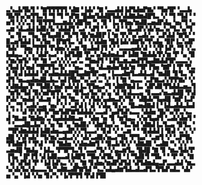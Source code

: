 ▃▚▃▙▜▙▜▝▝▇▜▜▜▜▜▝▟▇▝▐▟▞▝▇▝▃▃▟▟▐▟▜▟▅▛▇▞▝▜▅▜▛▝▃▃▙▜▙▜▚▞▅▜▜▃▜▝▜▝▜▝▚▛▇▝█▟▅▜▟▟█▜▟▞▟▟▇▟▆▟█▜▃▝▞▝▜▝▜▟▝▝▅▜▝▞▞▃▜▝▉▜▜▜▃▃▆▟▞▟█▜▅▝▚▝▉▝▐▃▜▜▅▞▆▟▉▃▅▟▛▟▄▝▅▞▜▝▄▃▆▝▟▃▟▟▐▟▉▞▙▝▟▟▟▜▝▃▞▝▟▜▝▝▃▝▟▝▝▟▃▟▛▞▟▞▅▃▚▞▜▃▚▞▜▝▄▝▊▃▝▜▄▝▆▜▄▟▊▞▜▞▜▝█▞▆▟▉▛▐▝▆▝▛▞▚▞▃▟▞▃▝▃▛▟▟▝▇▜▞▝▉▃▅▜▟▟▐▝▚▜▅▝▐▛▇▜▃▝▟▝▝▞▟▟▆▝█▟▐▟▞▟▇▜▞▜▚▟▄▝▉▛▐▃▚▟▛▜▟▞▝▜▅▞▜▜▜▝▛▟▅▞▞▃▆▝▉▃▙▟▐▜▝▞▝▃▃▃▄▟▞▟▝▝▞▛▐▟▚▝▜▝▞▃▙▟▄▃▝▞▚▝▟▟▚▃▞▝▐▟▜▟█▝▛▃▚▞▆▟▅▟▃▛▐▟▇▝▇▟▟▞▛▞▆▝▛▝▄▝█▞▆▞▆▜▞▝▛▝▇▝▃▞▞▞▞▃▞▃▝▜▅▟▜▝▐▟▜▃▆▃▆▟▜▜▄▟▇▟▟▜▛▃▃▃▚▞▙▟▐▞▅▟▝▜▛▜▜▃▜▞▝▝▅▃▝▜▄▝▟▃▆▟▅▜▟▞▆▝▜▛▐▜▅▝▇▛▐▝▛▝▛▃▟▝▊▟▐▟▟▟▝▟▚▟▅▟▟▟█▜▄▟▇▜▛▃▄▝▐▃▃▟▆▜▃▟▟▃▟▝▆▟▉▝▊▜▃▝▛▟▜▝▅▃▄▟▅▟█▃▙▃▚▟▐▜▙▞▚▞▃▞▃▝▞▝▐▝▇▝▄▃▃▝▃▛▇▃▞▞▛▛▇▞▝▞▞▟▇▟▄▞▛▝▜▟▉▞▅▟▚▟▞▟▐▃▜▜▅▃▞▜▝▟▇▛▇▟▐▃▝▟▛▟▊▜▜▟▟▃▅▃▜▝▆▜▞▜▟▝▉▞▅▛▇▜▚▝▃▝▉▜▃▞▙▞▚▞▄▝▟▝▊▟▃▃▄▝▊▃▃▞▅▃▟▟█▝▛▟▛▟▞▝▅▟▟▝▟▃▆▝▐▞▜▝▇▃▝▞▚▜▟▞▄▟▅▃▛▞▜▞▝▟█▟▞▜▄▟█▝▆▛▐▃▛▞▃▝▜▝▃▟▞▃▄▝▅▞▝▞▝▃▛▟▐▝▟▝▞▟▄▝▊▞▃▝█▃▅▟▇▟▐▝▐▟▃▟▟▃▙▟▚▝▝▝▟▝▛▞▛▜▞▜▅▜▟▛▇▜▟▟▟▞▃▃▟▝▄▟▜▟▚▃▃▝▟▟▅▝█▞▚▞▛▃▚▃▟▝▇▃▆▝▇▟▆▞▃▜▄▟▟▟▇▃▅▝▝▟▅▝▅▝▊▝▆▜▄▃▝▞▅▜▄▟▜▝▃▟▞▟▅▜▝▝▝▃▃▟█▃▙▞▚▝▅▝▆▝▄▝▆▟▉▞▝▟▆▜▄▞▃▝▜▃▜▟▝▟▇▟▐▃▜▃▄▝▉▜▃▝▝▜▛▟▆▟▟▟▐▟▉▟▅▃▄▟▛▞▞▜▃▃▞▝▊▟▝▞▝▃▆▝▝▝▉▟▟▟▐▝▉▟▝▃▚▝▞▟█▝▞▟▚▟▞▝▜▞▆▞▃▟▃▞▞▝▟▞▃▟▉▞▅▃▞▜▙▝▛▜▄▞▝▃▆▜▝▞▝▃▛▜▙▜▜▟▆▜▝▝▛▟▝▝▜▝▇▟▅▝▞▟▅▟▆▜▝▝▉▃▙▜▞▞▝▟▇▟▉▝▃▟▇▝▚▝▞▞▝▃▅▟█▝▇▟▄▝▐▟▃▝▛▜▛▜▃▜▝▃▃▞▜▞▝▞▄▃▆▜▃▝█▟█▝▇▝▊▝▆▃▜▟▞▛▐▜▄▝▐▛▐▜▝▟▐▟▉▃▃▟▐▟█▜▝▜▙▞▟▜▙▝█▝▐▝▜▟▊▜▝▜▙▝▝▝▛▝▚▝▇▝▟▝▟▜▟▝▛▝▐▟▐▟▚▃▝▞▄▝▇▝▊▟▅▞▆▟▛▟▜▟▝▟▜▟▆▟▄▃▛▃▃▟▟▝▆▃▚▞▟▞▙▞▟▃▃▃▜▞▚▟▇▃▟▛▇▜▟▝▚▃▚▟▄▟▆▜▟▃▟▃▟▜▃▜▜▟▚▟▃▝▟▞▅▝▄▝▐▟▝▞▅▝▊▞▚▝▐▞▛▜▜▝▛▟▐▜▉
